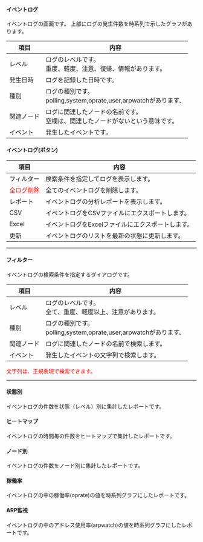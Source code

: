 #### イベントログ

<div class="text-xl mb-4">
イベントログの画面です。
上部にログの発生件数を時系列で示したグラフがあります。
</div>

<div class="text-xl">

|項目|内容|
|----|----|
|レベル|ログのレベルです。<br>重度、軽度、注意、復帰、情報があります。|
|発生日時|ログを記録した日時です。|
|種別|ログの種別です。<br>polling,system,oprate,user,arpwatchがあります、|
|関連ノード|ログに関連したノードの名前です。<br>空欄は、関連したノードがないという意味です。|
|イベント|発生したイベントです。|

</div>

>>>
#### イベントログ(ボタン)

<div class="text-xl">

|項目|内容|
|----|----|
|フィルター|検索条件を指定してログを表示します。|
|<span style="color: red;">全ログ削除</span>|全てのイベントログを削除します。|
|レポート|イベントログの分析レポートを表示します。|
|CSV|イベントログをCSVファイルにエクスポートします。|
|Excel|イベントログをExcelファイルにエクスポートします。|
|更新|イベントログのリストを最新の状態に更新します。|

</div>

---
#### フィルター

<div class="text-xl mb-4">
イベントログの検索条件を指定するダイアログです。
</div>

<div class="text-xl">

|項目|内容|
|----|----|
|レベル|ログのレベルです。<br>全て、重度、軽度以上、注意があります。|
|種別|ログの種別です。<br>polling,system,oprate,user,arpwatchがあります、|
|関連ノード|ログに関連したノードの名前で検索します。|
|イベント|発生したイベントの文字列で検索します。|

<span style="color:red">文字列は、正規表現で検索できます。</span>

</div>


---
#### 状態別
<div class="text-xl mb-4">
イベントログの件数を状態（レベル）別に集計したレポートです。
</div>

#### ヒートマップ
<div class="text-xl mb-4">
イベントログの時間毎の件数をヒートマップで集計したレポートです。
</div>

#### ノード別
<div class="text-xl mb-4">
イベントログの件数をノード別に集計したレポートです。
</div>

#### 稼働率
<div class="text-xl mb-4">
イベントログの中の稼働率(oprate)の値を時系列グラフにしたレポートです。
</div>

#### ARP監視
<div class="text-xl mb-4">
イベントログの中のアドレス使用率(arpwatch)の値を時系列グラフにしたレポートです。
</div>

